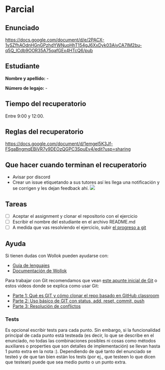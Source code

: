 # Parcial

## Enunciado

https://docs.google.com/document/d/e/2PACX-1vSZfhAOdnHGnGPzhdYWNuoHhT154gJ6XxDyk03AiyCA7IM2bu-q5Q_ICdb9OOR35A75qafGEx4HTcQ6/pub

## Estudiante

**Nombre y apellido:** -

**Número de legajo:** -

## Tiempo del recuperatorio

Entre 9:00 y 12:00.

## Reglas del recuperatorio

https://docs.google.com/document/d/1emgel5K3Jf-FSgaBngmqEBiVR7y9DEOzQGPC3SpuEv4/edit?usp=sharing

## Que hacer cuando terminan el recuperatorio

- Avisar por discord
- Crear un issue etiquetando a sus tutores así les llega una notificación y se corrigen y les dejan feedback ahí.
![](https://i.imgur.com/ypeXpBw.gif)

## Tareas

- [ ] Aceptar el assignment y clonar el repositorio con el ejercicio
- [ ] Escribir el nombre del estudiante en el archivo README.md
- [ ] A medida que vas resolviendo el ejercicio, subir [el progreso a git](https://github.com/pdep-utn/enunciados-miercoles-noche/blob/master/pages/git/resolverConflictos.md)

## Ayuda

Si tienen dudas con Wollok pueden ayudarse con:

- [Guía de lenguajes](https://docs.google.com/document/d/1oJ-tyQJoBtJh0kFcsV9wSUpgpopjGtoyhJdPUdjFIJQ/edit?usp=sharing)
- [Documentación de Wollok](https://www.wollok.org/documentacion/wollokdoc/)

Para trabajar con Git recomendamos que vean [este apunte inicial de Git](https://docs.google.com/document/d/1ozqfYCwt-37stynmgAd5wJlNOFKWYQeIZoeqXpAEs0I/edit) o estos videos donde se explica como usar Git:
- [Parte 1: Qué es GIT y cómo clonar el repo basado en GitHub classroom](https://www.youtube.com/watch?v=rRKe7l-ZNvM)
- [Parte 2: Uso básico de GIT con status, add, reset, commit, push](https://www.youtube.com/watch?v=OgasfM5qJJE)
- [Parte 3: Resolución de conflictos](https://www.youtube.com/watch?v=sKcN7cWFniw)

### Tests

Es opcional escribir tests para cada punto. Sin embargo, si la funcionalidad principal de cada punto está testeada (es decir, lo que se describe en el enunciado, no todas las combinaciones posibles ni cosas como métodos auxiliares o properties que son detalles de implementación) se llevan hasta 1 punto extra en la nota :). Dependiendo de qué tanto del enunciado se testeó y de que tan bien están los tests (por ej., que testeen lo que dicen que testean) puede que sea medio punto o un punto extra.
